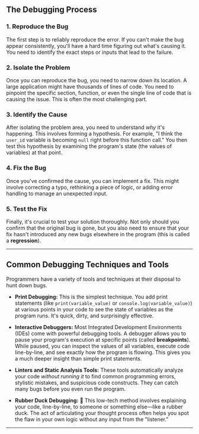 ## The Debugging Process

### 1. Reproduce the Bug
The first step is to reliably reproduce the error. If you can't make the bug appear consistently, you'll have a hard time figuring out what's causing it. You need to identify the exact steps or inputs that lead to the failure.

### 2. Isolate the Problem
Once you can reproduce the bug, you need to narrow down its location. A large application might have thousands of lines of code. You need to pinpoint the specific section, function, or even the single line of code that is causing the issue. This is often the most challenging part.

### 3. Identify the Cause
After isolating the problem area, you need to understand *why* it's happening. This involves forming a hypothesis. For example, "I think the `user_id` variable is becoming `null` right before this function call." You then test this hypothesis by examining the program's state (the values of variables) at that point.

### 4. Fix the Bug
Once you've confirmed the cause, you can implement a fix. This might involve correcting a typo, rethinking a piece of logic, or adding error handling to manage an unexpected input.

### 5. Test the Fix
Finally, it's crucial to test your solution thoroughly. Not only should you confirm that the original bug is gone, but you also need to ensure that your fix hasn't introduced any new bugs elsewhere in the program (this is called a **regression**).

---
## Common Debugging Techniques and Tools

Programmers have a variety of tools and techniques at their disposal to hunt down bugs.

* **Print Debugging:** This is the simplest technique. You add print statements (like `print(variable_value)` or `console.log(variable_value)`) at various points in your code to see the state of variables as the program runs. It's quick, dirty, and surprisingly effective.

* **Interactive Debuggers:** Most Integrated Development Environments (IDEs) come with powerful debugging tools.  A debugger allows you to pause your program's execution at specific points (called **breakpoints**). While paused, you can inspect the values of all variables, execute code line-by-line, and see exactly how the program is flowing. This gives you a much deeper insight than simple print statements.

* **Linters and Static Analysis Tools:** These tools automatically analyze your code *without running it* to find common programming errors, stylistic mistakes, and suspicious code constructs. They can catch many bugs before you even run the program.

* **Rubber Duck Debugging:** 🦆 This low-tech method involves explaining your code, line-by-line, to someone or something else—like a rubber duck. The act of articulating your thought process often helps you spot the flaw in your own logic without any input from the "listener."

---